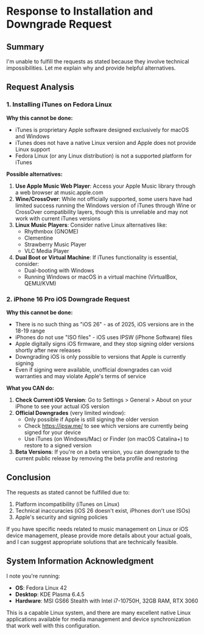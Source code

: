 # Response to Installation and Downgrade Request

## Summary
I'm unable to fulfill the requests as stated because they involve technical impossibilities. Let me explain why and provide helpful alternatives.

## Request Analysis

### 1. Installing iTunes on Fedora Linux

**Why this cannot be done:**
- iTunes is proprietary Apple software designed exclusively for macOS and Windows
- iTunes does not have a native Linux version and Apple does not provide Linux support
- Fedora Linux (or any Linux distribution) is not a supported platform for iTunes

**Possible alternatives:**
1. **Use Apple Music Web Player**: Access your Apple Music library through a web browser at music.apple.com
2. **Wine/CrossOver**: While not officially supported, some users have had limited success running the Windows version of iTunes through Wine or CrossOver compatibility layers, though this is unreliable and may not work with current iTunes versions
3. **Linux Music Players**: Consider native Linux alternatives like:
   - Rhythmbox (GNOME)
   - Clementine
   - Strawberry Music Player
   - VLC Media Player
4. **Dual Boot or Virtual Machine**: If iTunes functionality is essential, consider:
   - Dual-booting with Windows
   - Running Windows or macOS in a virtual machine (VirtualBox, QEMU/KVM)

### 2. iPhone 16 Pro iOS Downgrade Request

**Why this cannot be done:**
- There is no such thing as "iOS 26" - as of 2025, iOS versions are in the 18-19 range
- iPhones do not use "ISO files" - iOS uses IPSW (iPhone Software) files
- Apple digitally signs iOS firmware, and they stop signing older versions shortly after new releases
- Downgrading iOS is only possible to versions that Apple is currently signing
- Even if signing were available, unofficial downgrades can void warranties and may violate Apple's terms of service

**What you CAN do:**
1. **Check Current iOS Version**: Go to Settings > General > About on your iPhone to see your actual iOS version
2. **Official Downgrades** (very limited window):
   - Only possible if Apple is still signing the older version
   - Check https://ipsw.me/ to see which versions are currently being signed for your device
   - Use iTunes (on Windows/Mac) or Finder (on macOS Catalina+) to restore to a signed version
3. **Beta Versions**: If you're on a beta version, you can downgrade to the current public release by removing the beta profile and restoring

## Conclusion

The requests as stated cannot be fulfilled due to:
1. Platform incompatibility (iTunes on Linux)
2. Technical inaccuracies (iOS 26 doesn't exist, iPhones don't use ISOs)
3. Apple's security and signing policies

If you have specific needs related to music management on Linux or iOS device management, please provide more details about your actual goals, and I can suggest appropriate solutions that are technically feasible.

## System Information Acknowledgment

I note you're running:
- **OS**: Fedora Linux 42
- **Desktop**: KDE Plasma 6.4.5
- **Hardware**: MSI GS66 Stealth with Intel i7-10750H, 32GB RAM, RTX 3060

This is a capable Linux system, and there are many excellent native Linux applications available for media management and device synchronization that work well with this configuration.
